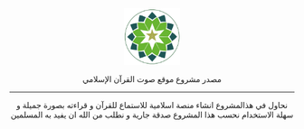 <div style="text-align:center;">
<img style="width:100px;"  src="./images/logo.png"/>
<p>مصدر مشروع موقع صوت القرآن الإسلامي</p>
<hr>
<p>نحاول في هذالمشروع انشاء منصة اسلامية للاستماع للقرآن و قراءته بصورة جميلة و سهلة الاستخدام نحسب هذا المشروع صدقة جارية و نطلب من الله ان يفيد به المسلمين </p>
</div>